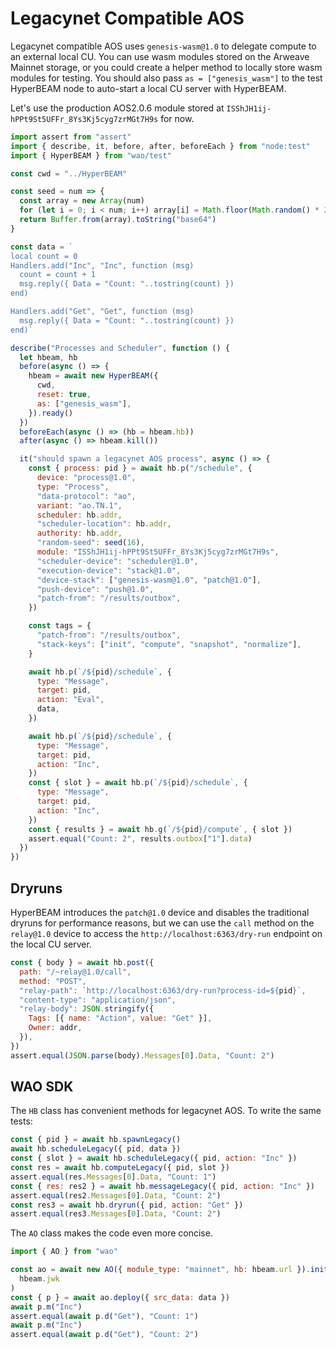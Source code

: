 # Legacynet Compatible AOS

Legacynet compatible AOS uses `genesis-wasm@1.0` to delegate compute to an external local CU. You can use wasm modules stored on the Arweave Mainnet storage, or you could create a helper method to locally store wasm modules for testing. You should also pass `as = ["genesis_wasm"]` to the test HyperBEAM node to auto-start a local CU server with HyperBEAM.

Let's use the production AOS2.0.6 module stored at `ISShJH1ij-hPPt9St5UFFr_8Ys3Kj5cyg7zrMGt7H9s` for now.

```js [/test/legacynet-aos.test.js]
import assert from "assert"
import { describe, it, before, after, beforeEach } from "node:test"
import { HyperBEAM } from "wao/test"

const cwd = "../HyperBEAM"

const seed = num => {
  const array = new Array(num)
  for (let i = 0; i < num; i++) array[i] = Math.floor(Math.random() * 256)
  return Buffer.from(array).toString("base64")
}

const data = `
local count = 0
Handlers.add("Inc", "Inc", function (msg)
  count = count + 1
  msg.reply({ Data = "Count: "..tostring(count) })
end)

Handlers.add("Get", "Get", function (msg)
  msg.reply({ Data = "Count: "..tostring(count) })
end)`

describe("Processes and Scheduler", function () {
  let hbeam, hb
  before(async () => {
    hbeam = await new HyperBEAM({
      cwd,
      reset: true,
      as: ["genesis_wasm"],
    }).ready()
  })
  beforeEach(async () => (hb = hbeam.hb))
  after(async () => hbeam.kill())

  it("should spawn a legacynet AOS process", async () => {
    const { process: pid } = await hb.p("/schedule", {
      device: "process@1.0",
      type: "Process",
      "data-protocol": "ao",
      variant: "ao.TN.1",
      scheduler: hb.addr,
      "scheduler-location": hb.addr,
      authority: hb.addr,
      "random-seed": seed(16),
      module: "ISShJH1ij-hPPt9St5UFFr_8Ys3Kj5cyg7zrMGt7H9s",
      "scheduler-device": "scheduler@1.0",
      "execution-device": "stack@1.0",
      "device-stack": ["genesis-wasm@1.0", "patch@1.0"],
      "push-device": "push@1.0",
      "patch-from": "/results/outbox",
    })

    const tags = {
      "patch-from": "/results/outbox",
      "stack-keys": ["init", "compute", "snapshot", "normalize"],
    }

    await hb.p(`/${pid}/schedule`, {
      type: "Message",
      target: pid,
      action: "Eval",
      data,
    })

    await hb.p(`/${pid}/schedule`, {
      type: "Message",
      target: pid,
      action: "Inc",
    })
    const { slot } = await hb.p(`/${pid}/schedule`, {
      type: "Message",
      target: pid,
      action: "Inc",
    })
    const { results } = await hb.g(`/${pid}/compute`, { slot })
    assert.equal("Count: 2", results.outbox["1"].data)
  })
})
```

## Dryruns

HyperBEAM introduces the `patch@1.0` device and disables the traditional dryruns for performance reasons, but we can use the `call` method on the `relay@1.0` device to access the `http://localhost:6363/dry-run` endpoint on the local CU server.

```js [/test/legacynet-aos.test.js]
const { body } = await hb.post({
  path: "/~relay@1.0/call",
  method: "POST",
  "relay-path": `http://localhost:6363/dry-run?process-id=${pid}`,
  "content-type": "application/json",
  "relay-body": JSON.stringify({
    Tags: [{ name: "Action", value: "Get" }],
    Owner: addr,
  }),
})
assert.equal(JSON.parse(body).Messages[0].Data, "Count: 2")
```

## WAO SDK

The `HB` class has convenient methods for legacynet AOS. To write the same tests:

```js [/test/legacynet-aos.test.js]
const { pid } = await hb.spawnLegacy()
await hb.scheduleLegacy({ pid, data })
const { slot } = await hb.scheduleLegacy({ pid, action: "Inc" })
const res = await hb.computeLegacy({ pid, slot })
assert.equal(res.Messages[0].Data, "Count: 1")
const { res: res2 } = await hb.messageLegacy({ pid, action: "Inc" })
assert.equal(res2.Messages[0].Data, "Count: 2")
const res3 = await hb.dryrun({ pid, action: "Get" })
assert.equal(res3.Messages[0].Data, "Count: 2")
```

The `AO` class makes the code even more concise.

```js [/test/legacynet-aos.test.js]
import { AO } from "wao"

const ao = await new AO({ module_type: "mainnet", hb: hbeam.url }).init(
  hbeam.jwk
)
const { p } = await ao.deploy({ src_data: data })
await p.m("Inc")
assert.equal(await p.d("Get"), "Count: 1")
await p.m("Inc")
assert.equal(await p.d("Get"), "Count: 2")
```
